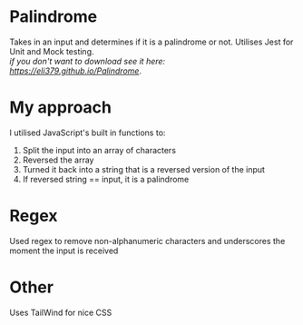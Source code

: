 # Palindrome
Takes in an input and determines if it is a palindrome or not.
Utilises Jest for Unit and Mock testing.
<br />
<em>if you don't want to download see it here: https://eli379.github.io/Palindrome</em>.

# My approach
I utilised JavaScript's built in functions to:
1. Split the input into an array of characters
2. Reversed the array
3. Turned it back into a string that is a reversed version of the input
4. If reversed string == input, it is a palindrome

# Regex
Used regex to remove non-alphanumeric characters and underscores the moment the input is received

# Other
Uses TailWind for nice CSS
